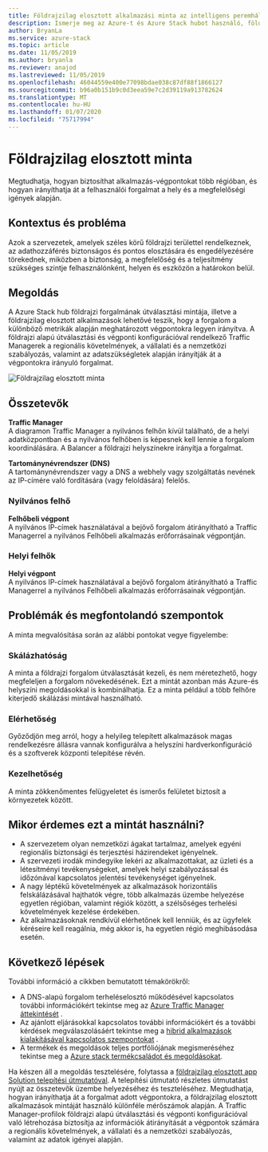 ```yaml
---
title: Földrajzilag elosztott alkalmazási minta az intelligens peremhálózat számára az Azure és a Azure Stack hub használatával.
description: Ismerje meg az Azure-t és Azure Stack hubot használó, földrajzilag elosztott alkalmazási mintát az intelligens peremhálózat számára.
author: BryanLa
ms.service: azure-stack
ms.topic: article
ms.date: 11/05/2019
ms.author: bryanla
ms.reviewer: anajod
ms.lastreviewed: 11/05/2019
ms.openlocfilehash: 46044559e400e77098bdae038c87df88f1866127
ms.sourcegitcommit: b96a0b151b9c0d3eea59e7c2d39119a913782624
ms.translationtype: MT
ms.contentlocale: hu-HU
ms.lasthandoff: 01/07/2020
ms.locfileid: "75717994"
---
```

# <a name="geo-distributed-pattern"></a>Földrajzilag elosztott minta

Megtudhatja, hogyan biztosíthat alkalmazás-végpontokat több régióban, és hogyan irányíthatja át a felhasználói forgalmat a hely és a megfelelőségi igények alapján.

## <a name="context-and-problem"></a>Kontextus és probléma

Azok a szervezetek, amelyek széles körű földrajzi területtel rendelkeznek, az adathozzáférés biztonságos és pontos elosztására és engedélyezésére törekednek, miközben a biztonság, a megfelelőség és a teljesítmény szükséges szintje felhasználónként, helyen és eszközön a határokon belül.

## <a name="solution"></a>Megoldás

A Azure Stack hub földrajzi forgalmának útválasztási mintája, illetve a földrajzilag elosztott alkalmazások lehetővé teszik, hogy a forgalom a különböző metrikák alapján meghatározott végpontokra legyen irányítva. A földrajzi alapú útválasztási és végponti konfigurációval rendelkező Traffic Managerek a regionális követelmények, a vállalati és a nemzetközi szabályozás, valamint az adatszükségletek alapján irányítják át a végpontokra irányuló forgalmat.

![Földrajzilag elosztott minta](media/pattern-geo-distributed/geo-distribution.png)

## <a name="components"></a>Összetevők

**Traffic Manager**  
A diagramon Traffic Manager a nyilvános felhőn kívül található, de a helyi adatközpontban és a nyilvános felhőben is képesnek kell lennie a forgalom koordinálására. A Balancer a földrajzi helyszínekre irányítja a forgalmat.

**Tartománynévrendszer (DNS)**  
A tartománynévrendszer vagy a DNS a webhely vagy szolgáltatás nevének az IP-címére való fordítására (vagy feloldására) felelős.

### <a name="public-cloud"></a>Nyilvános felhő

**Felhőbeli végpont**  
A nyilvános IP-címek használatával a bejövő forgalom átirányítható a Traffic Managerrel a nyilvános Felhőbeli alkalmazás erőforrásainak végpontján.  

### <a name="local-clouds"></a>Helyi felhők

**Helyi végpont**  
A nyilvános IP-címek használatával a bejövő forgalom átirányítható a Traffic Managerrel a nyilvános Felhőbeli alkalmazás erőforrásainak végpontján.

## <a name="issues-and-considerations"></a>Problémák és megfontolandó szempontok

A minta megvalósítása során az alábbi pontokat vegye figyelembe:

### <a name="scalability"></a>Skálázhatóság

A minta a földrajzi forgalom útválasztását kezeli, és nem méretezhető, hogy megfeleljen a forgalom növekedésének. Ezt a mintát azonban más Azure-és helyszíni megoldásokkal is kombinálhatja. Ez a minta például a több felhőre kiterjedő skálázási mintával használható.

### <a name="availability"></a>Elérhetőség

Győződjön meg arról, hogy a helyileg telepített alkalmazások magas rendelkezésre állásra vannak konfigurálva a helyszíni hardverkonfiguráció és a szoftverek központi telepítése révén.

### <a name="manageability"></a>Kezelhetőség

A minta zökkenőmentes felügyeletet és ismerős felületet biztosít a környezetek között.

## <a name="when-to-use-this-pattern"></a>Mikor érdemes ezt a mintát használni?

- A szervezetem olyan nemzetközi ágakat tartalmaz, amelyek egyéni regionális biztonsági és terjesztési házirendeket igényelnek.
- A szervezeti irodák mindegyike lekéri az alkalmazottakat, az üzleti és a létesítményi tevékenységeket, amelyek helyi szabályozással és időzónával kapcsolatos jelentési tevékenységet igényelnek.
- A nagy léptékű követelmények az alkalmazások horizontális felskálázásával hajthatók végre, több alkalmazás üzembe helyezése egyetlen régióban, valamint régiók között, a szélsőséges terhelési követelmények kezelése érdekében.
- Az alkalmazásoknak rendkívül elérhetőnek kell lenniük, és az ügyfelek kéréseire kell reagálnia, még akkor is, ha egyetlen régió meghibásodása esetén.

## <a name="next-steps"></a>Következő lépések

További információ a cikkben bemutatott témakörökről:
- A DNS-alapú forgalom terheléselosztó működésével kapcsolatos további információkért tekintse meg az [Azure Traffic Manager áttekintését](/azure/traffic-manager/traffic-manager-overview) .
- Az ajánlott eljárásokkal kapcsolatos további információkért és a további kérdések megválaszolásáért tekintse meg a [hibrid alkalmazások kialakításával kapcsolatos szempontokat](overview-app-design-considerations.md) .
- A termékek és megoldások teljes portfóliójának megismeréséhez tekintse meg a [Azure stack termékcsaládot és megoldásokat](/azure-stack).

Ha készen áll a megoldás tesztelésére, folytassa a [földrajzilag elosztott app Solution telepítési útmutatóval](solution-deployment-guide-geo-distributed.md). A telepítési útmutató részletes útmutatást nyújt az összetevők üzembe helyezéséhez és teszteléséhez. Megtudhatja, hogyan irányíthatja át a forgalmat adott végpontokra, a földrajzilag elosztott alkalmazások mintáját használó különféle mérőszámok alapján. A Traffic Manager-profilok földrajzi alapú útválasztási és végponti konfigurációval való létrehozása biztosítja az információk átirányítását a végpontok számára a regionális követelmények, a vállalati és a nemzetközi szabályozás, valamint az adatok igényei alapján.